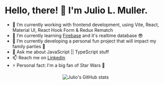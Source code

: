 # Hello, there! 👋 I'm **Julio L. Muller**.

- 🔭 I’m currently working with frontend development, using Vite, React, Material UI, React Hook Form & Redux Rematch
- 🌱 I’m currently learning [Firebase](https://firebase.google.com/) and it's realtime database 😎
- 👯 I’m currently developing a personal fun project that will impact my family parties 🥳
- 💬 Ask me about JavaScript || TypeScript stuff
- 📫 Reach me on [Linkedin](https://linkedin.com/in/juliolmuller)
- ⚡ Personal fact: I'm a big fan of Star Wars 💖

<div align="center">
  <img src="https://github-readme-stats.vercel.app/api?username=juliolmuller&count_private=true&show_icons=true&&theme=nightowl" alt="Julio's GitHub stats" />
</div>
